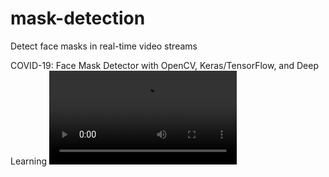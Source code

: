 # mask-detection
Detect face masks in real-time video streams

COVID-19: Face Mask Detector with OpenCV, Keras/TensorFlow, and Deep Learning
![](image/final2.mp4)
